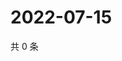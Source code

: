# 2022-07-15

共 0 条

<!-- BEGIN WEIBO -->
<!-- 最后更新时间 Fri Jul 15 2022 03:12:51 GMT+0800 (China Standard Time) -->

<!-- END WEIBO -->
